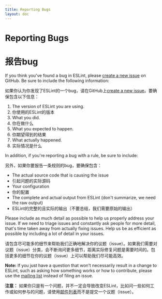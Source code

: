 ```yaml
---
title: Reporting Bugs
layout: doc
---
```


# Reporting Bugs

# 报告bug

If you think you've found a bug in ESLint, please [create a new issue](https://github.com/eslint/eslint/issues/new?body=**What%20version%20are%20you%20using%3F**%0A%0A**What%20did%20you%20do%3F**%0A%0A**What%20happened%3F**%0A%0A**What%20did%20you%20expect%20to%20happen%3F**%0A%0A) on GitHub. Be sure to include the following information:

如果你认为你发现了ESLint的一个bug，请在GitHub上[create a new issue](https://github.com/eslint/eslint/issues/new?body=**What%20version%20are%20you%20using%3F**%0A%0A**What%20did%20you%20do%3F**%0A%0A**What%20happened%3F**%0A%0A**What%20did%20you%20expect%20to%20happen%3F**%0A%0A)。要确保包含以下信息：

1. The version of ESLint you are using.
1. 你使用的ESLint的版本
1. What you did.
1. 你在做什么
1. What you expected to happen.
1. 你期望得到的结果
1. What actually happened.
1. 实际情况是什么

In addition, if you're reporting a bug with a rule, be sure to include:

另外，如果你要报告一条规则的bug，要确保包含：

* The actual source code that is causing the issue
* 引起问题的实际源码
* Your configuration
* 你的配置
* The complete and actual output from ESLint (don't summarize, we need the raw output)
* ESLint的完整的且实际的输出（不要总结，我们需要原始的输出）

Please include as much detail as possible to help us properly address your issue. If we need to triage issues and constantly ask people for more detail, that's time taken away from actually fixing issues. Help us be as efficient as possible by including a lot of detail in your issues.

请包含尽可能多的细节来帮助我们正确地解决你的议题（issue）。如果我们需要对议题（issue）分类，会不断询问更多细节，距离实际修复问题是需要时间的。包括更多的细节在你的议题（issue）上可以帮助我们尽可能高效。

**Note:** If you just have a question that won't necessarily result in a change to ESLint, such as asking how something works or how to contribute, please use the [mailing list](https://groups.google.com/group/eslint) instead of filing an issue.

**注意：** 如果你只是有一个问题，并不一定会导致改变ESLint，比如问一些如何工作或如何参与的问题，请使用[邮件列表](https://groups.google.com/group/eslint)而不是提交一个议题（issue）。



